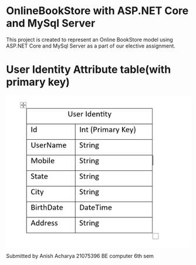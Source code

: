 
# OnlineBookStore with ASP.NET Core and MySql Server

This project is created to represent an Online BookStore model using ASP.NET Core and MySql Server as a part of our elective assignment. 


# User Identity Attribute table(with primary key)
![image alt](https://github.com/voyagerrx/Anish_dot_net_assignment/blob/268f6b87d6590c2c68bfa3721f3db7fea07f0338/Asset/viber_image_2025-02-14_14-50-52-615.png)




Submitted by
Anish Acharya
21075396
BE computer 6th sem
